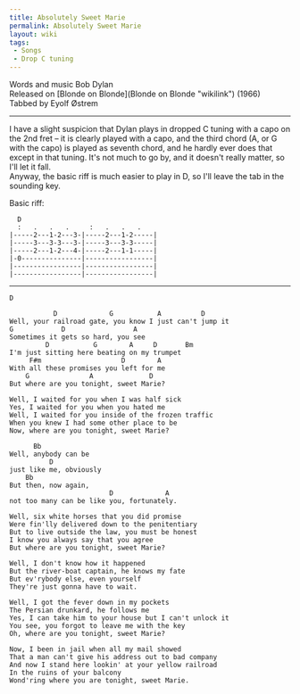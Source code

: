 ```yaml
---
title: Absolutely Sweet Marie
permalink: Absolutely Sweet Marie
layout: wiki
tags:
 - Songs
 - Drop C tuning
---
```


Words and music Bob Dylan  
Released on [Blonde on Blonde](Blonde on Blonde "wikilink") (1966)  
Tabbed by Eyolf Østrem

* * * * *

I have a slight suspicion that Dylan plays in dropped C tuning with a
capo on the 2nd fret – it is clearly played with a capo, and the third
chord (A, or G with the capo) is played as seventh chord, and he hardly
ever does that except in that tuning. It's not much to go by, and it
doesn't really matter, so I'll let it fall.  
Anyway, the basic riff is much easier to play in D, so I'll leave the
tab in the sounding key.

Basic riff:

      D
      :   .   .   .     :   .   .   .
    |-----2---1-2---3-|-----2---1-2-----|
    |-----3---3-3---3-|-----3---3-3-----|
    |-----2---1-2---4-|-----2---1-1-----|
    |-0---------------|-----------------|
    |-----------------|-----------------|
    |-----------------|-----------------|

* * * * *

    D

               D             G           A          D
    Well, your railroad gate, you know I just can't jump it
    G            D                 A
    Sometimes it gets so hard, you see
             D           G        A     D       Bm
    I'm just sitting here beating on my trumpet
         F#m                    D        A
    With all these promises you left for me
        G               A              D
    But where are you tonight, sweet Marie?

    Well, I waited for you when I was half sick
    Yes, I waited for you when you hated me
    Well, I waited for you inside of the frozen traffic
    When you knew I had some other place to be
    Now, where are you tonight, sweet Marie?

          Bb
    Well, anybody can be
              D
    just like me, obviously
        Bb
    But then, now again,
                             D             A
    not too many can be like you, fortunately.

    Well, six white horses that you did promise
    Were fin'lly delivered down to the penitentiary
    But to live outside the law, you must be honest
    I know you always say that you agree
    But where are you tonight, sweet Marie?

    Well, I don't know how it happened
    But the river-boat captain, he knows my fate
    But ev'rybody else, even yourself
    They're just gonna have to wait.

    Well, I got the fever down in my pockets
    The Persian drunkard, he follows me
    Yes, I can take him to your house but I can't unlock it
    You see, you forgot to leave me with the key
    Oh, where are you tonight, sweet Marie?

    Now, I been in jail when all my mail showed
    That a man can't give his address out to bad company
    And now I stand here lookin' at your yellow railroad
    In the ruins of your balcony
    Wond'ring where you are tonight, sweet Marie.
